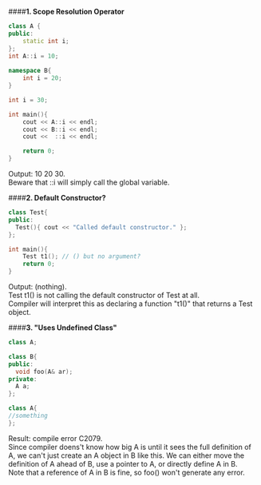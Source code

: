 ####**1. Scope Resolution Operator**
```cpp
class A {
public:
    static int i;
};
int A::i = 10;
 
namespace B{
    int i = 20;
}

int i = 30;

int main(){
    cout << A::i << endl;
    cout << B::i << endl;
    cout <<  ::i << endl; 

    return 0;
}
```
Output: 10 20 30.  
Beware that ::i will simply call the global variable.

####**2. Default Constructor?**
```cpp
class Test{
public:
  Test(){ cout << "Called default constructor." };
};

int main(){
    Test t1(); // () but no argument?
    return 0;
}
```
Output: (nothing).  
Test t1() is not calling the default constructor of Test at all.  
Compiler will interpret this as declaring a function "t1()" that returns a Test object.

####**3. "Uses Undefined Class"**
```cpp
class A;

class B{
public:
  void foo(A& ar);
private:
  A a;
};

class A{
//something
};
```
Result: compile error C2079.  
Since compiler doens't know how big A is until it sees the full definition of A, we can't just create an A object in B like this. We can either move the definition of A ahead of B, use a pointer to A, or directly define A in B.  
Note that a reference of A in B is fine, so foo() won't generate any error.
